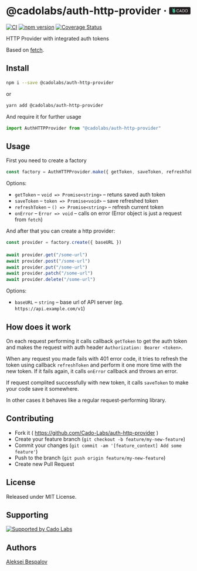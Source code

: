 # @cadolabs/auth-http-provider &middot; <a target="_blank" href="https://github.com/Cado-Labs"><img src="https://github.com/Cado-Labs/cado-labs-logos/raw/main/cado_labs_badge.svg" alt="Supported by Cado Labs" style="max-width: 100%; height: 20px"></a>

[![CI](https://github.com/Cado-Labs/auth-http-provider/actions/workflows/ci.yml/badge.svg)](https://github.com/Cado-Labs/auth-http-provider/actions/workflows/ci.yml)
[![npm version](https://badge.fury.io/js/@cadolabs%2Fauth-http-provider.svg)](https://badge.fury.io/js/@cadolabs%2Fauth-http-provider)
[![Coverage Status](https://coveralls.io/repos/github/Cado-Labs/auth-http-provider/badge.svg?branch=master)](https://coveralls.io/github/Cado-Labs/auth-http-provider?branch=master)

HTTP Provider with integrated auth tokens

Based on [fetch](https://developer.mozilla.org/en-US/docs/Web/API/Fetch_API/Using_Fetch).

## Install

```sh
npm i --save @cadolabs/auth-http-provider
```

or

```sh
yarn add @cadolabs/auth-http-provider
```

And require it for further usage
```js
import AuthHTTPProvider from "@cadolabs/auth-http-provider"
```

## Usage

First you need to create a factory

```js
const factory = AuthHTTPProvider.make({ getToken, saveToken, refreshToken, onError })
```

Options:

- `getToken` – `void => Promise<string>` – retuns saved auth token
- `saveToken` – `token => Promise<void>` – save refreshed token
- `refreshToken` – `() => Promise<string>` – refresh current token
- `onError` – `Error => void` – calls on error (Error object is just a request from `fetch`)

And after that you can create a http provider:

```js
const provider = factory.create({ baseURL })

await provider.get("/some-url")
await provider.post("/some-url")
await provider.put("/some-url")
await provider.patch("/some-url")
await provider.delete("/some-url")
```

Options:
- `baseURL` – `string` – base url of API server (eg. `https://api.example.com/v1`)

## How does it work

On each request performing it calls callback `getToken` to get the auth token and makes the request with auth header `Authorization: Bearer <token>`.

When any request you made fails with 401 error code, it tries to refresh the token using callback `refreshToken` and perform it one more time with the new token. If it fails again, it calls `onError` callback and throws an error.

If request complited successfully with new token, it calls `saveToken` to make your code save it somewhere.

In other cases it behaves like a regular request-performing library.

## Contributing

- Fork it ( https://github.com/Cado-Labs/auth-http-provider )
- Create your feature branch (`git checkout -b feature/my-new-feature`)
- Commit your changes (`git commit -am '[feature_context] Add some feature'`)
- Push to the branch (`git push origin feature/my-new-feature`)
- Create new Pull Request

## License

Released under MIT License.

## Supporting

<a href="https://github.com/Cado-Labs">
  <img src="https://github.com/Cado-Labs/cado-labs-resources/blob/main/cado_labs_supporting_rounded.svg" alt="Supported by Cado Labs" />
</a>

## Authors

[Aleksei Bespalov](https://github.com/nulldef)
